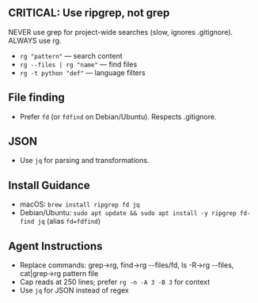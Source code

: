 <!-- FAST-TOOLS PROMPT v1 | codex-mastery | watermark:do-not-alter -->

## CRITICAL: Use ripgrep, not grep

NEVER use grep for project-wide searches (slow, ignores .gitignore). ALWAYS use rg.

- `rg "pattern"` — search content
- `rg --files | rg "name"` — find files
- `rg -t python "def"` — language filters

## File finding

- Prefer `fd` (or `fdfind` on Debian/Ubuntu). Respects .gitignore.

## JSON

- Use `jq` for parsing and transformations.

## Install Guidance

- macOS: `brew install ripgrep fd jq`
- Debian/Ubuntu: `sudo apt update && sudo apt install -y ripgrep fd-find jq` (alias `fd=fdfind`)

## Agent Instructions

- Replace commands: grep→rg, find→rg --files/fd, ls -R→rg --files, cat|grep→rg pattern file
- Cap reads at 250 lines; prefer `rg -n -A 3 -B 3` for context
- Use `jq` for JSON instead of regex

<!-- END FAST-TOOLS PROMPT v1 | codex-mastery -->

